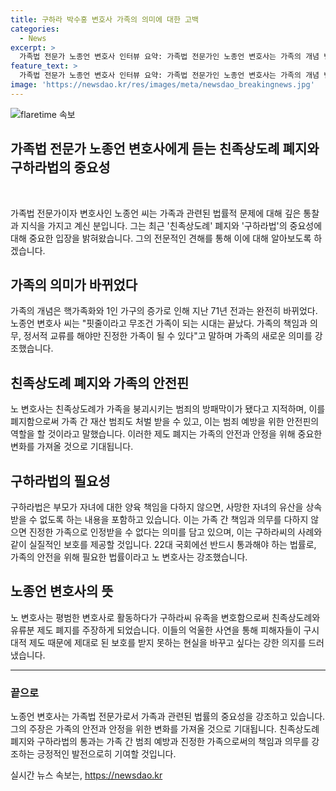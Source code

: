 ```yaml
---
title: 구하라 박수홍 변호사 가족의 의미에 대한 고백
categories:
  - News
excerpt: >
  가족법 전문가 노종언 변호사 인터뷰 요약: 가족법 전문가인 노종언 변호사는 가족의 개념 변화와 관련된 불합리한 법에 대해 주장하며, 친족상도례와 유류분 제도의 폐지를 촉구한다. 노 변호사는 이러한 제도가 가족 간 범죄를 방어하는 역할이라며, 이에 대한 변화로 범죄 예방에 도움이 될 것이라고 주장한다. 그는 또한 구하라법의 국회 통과를 촉구하여 피해자들이 적절한 보호를 받을 수 있도록 노력하고 있다. 이처럼 노 변호사는 피해자들의 보호를 위한 행동으로 가족 분쟁 해결 전문가로서의 역할을 맡고 있다.
feature_text: >
  가족법 전문가 노종언 변호사 인터뷰 요약: 가족법 전문가인 노종언 변호사는 가족의 개념 변화와 관련된 불합리한 법에 대해 주장하며, 친족상도례와 유류분 제도의 폐지를 촉구한다. 노 변호사는 이러한 제도가 가족 간 범죄를 방어하는 역할이라며, 이에 대한 변화로 범죄 예방에 도움이 될 것이라고 주장한다. 그는 또한 구하라법의 국회 통과를 촉구하여 피해자들이 적절한 보호를 받을 수 있도록 노력하고 있다. 이처럼 노 변호사는 피해자들의 보호를 위한 행동으로 가족 분쟁 해결 전문가로서의 역할을 맡고 있다.
image: 'https://newsdao.kr/res/images/meta/newsdao_breakingnews.jpg'
---
```


<p><img src="https://newsdao.kr/res/images/meta/newsdao_breakingnews.jpg" alt="flaretime 속보" /></p>

<h2 data-ke-size="size26">가족법 전문가 노종언 변호사에게 듣는 친족상도례 폐지와 구하라법의 중요성</h2>

<p data-ke-size="size16">&nbsp;</p>

<p data-ke-size="size16">가족법 전문가이자 변호사인 노종언 씨는 가족과 관련된 법률적 문제에 대해 깊은 통찰과 지식을 가지고 계신 분입니다. 그는 최근 '친족상도례' 폐지와 '구하라법'의 중요성에 대해 중요한 입장을 밝혀왔습니다. 그의 전문적인 견해를 통해 이에 대해 알아보도록 하겠습니다.</p>

<h2 data-ke-size="size24">가족의 의미가 바뀌었다</h2>

<p data-ke-size="size16">가족의 개념은 핵가족화와 1인 가구의 증가로 인해 지난 71년 전과는 완전히 바뀌었다. 노종언 변호사 씨는 "핏줄이라고 무조건 가족이 되는 시대는 끝났다. 가족의 책임과 의무, 정서적 교류를 해야만 진정한 가족이 될 수 있다"고 말하며 가족의 새로운 의미를 강조했습니다.</p>

<h2 data-ke-size="size24">친족상도례 폐지와 가족의 안전핀</h2>

<p data-ke-size="size16">노 변호사는 친족상도례가 가족을 붕괴시키는 범죄의 방패막이가 됐다고 지적하며, 이를 폐지함으로써 가족 간 재산 범죄도 처벌 받을 수 있고, 이는 범죄 예방을 위한 안전핀의 역할을 할 것이라고 말했습니다. 이러한 제도 폐지는 가족의 안전과 안정을 위해 중요한 변화를 가져올 것으로 기대됩니다.</p>

<h2 data-ke-size="size24">구하라법의 필요성</h2>

<p data-ke-size="size16">구하라법은 부모가 자녀에 대한 양육 책임을 다하지 않으면, 사망한 자녀의 유산을 상속받을 수 없도록 하는 내용을 포함하고 있습니다. 이는 가족 간 책임과 의무를 다하지 않으면 진정한 가족으로 인정받을 수 없다는 의미를 담고 있으며, 이는 구하라씨의 사례와 같이 실질적인 보호를 제공할 것입니다. 22대 국회에선 반드시 통과해야 하는 법률로, 가족의 안전을 위해 필요한 법률이라고 노 변호사는 강조했습니다.</p>

<h2 data-ke-size="size24">노종언 변호사의 뜻</h2>

<p data-ke-size="size16">노 변호사는 평범한 변호사로 활동하다가 구하라씨 유족을 변호함으로써 친족상도례와 유류분 제도 폐지를 주장하게 되었습니다. 이들의 억울한 사연을 통해 피해자들이 구시대적 제도 때문에 제대로 된 보호를 받지 못하는 현실을 바꾸고 싶다는 강한 의지를 드러냈습니다.</p>

<hr>

<h3 data-ke-size="size20">끝으로</h3>

<p data-ke-size="size16">노종언 변호사는 가족법 전문가로서 가족과 관련된 법률의 중요성을 강조하고 있습니다. 그의 주장은 가족의 안전과 안정을 위한 변화를 가져올 것으로 기대됩니다. 친족상도례 폐지와 구하라법의 통과는 가족 간 범죄 예방과 진정한 가족으로써의 책임과 의무를 강조하는 긍정적인 발전으로히 기여할 것입니다.</p>
실시간 뉴스 속보는, <a href="https://newsdao.kr" rel="dofollow">https://newsdao.kr</a>


